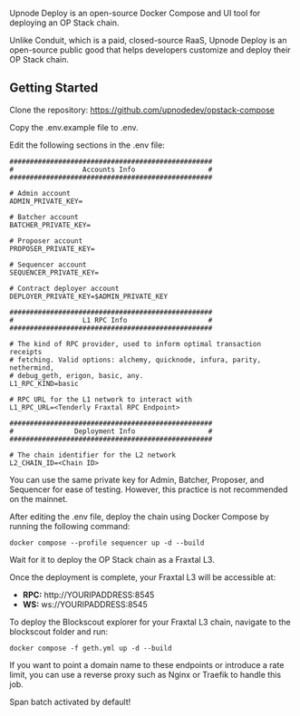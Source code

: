 Upnode Deploy is an open-source Docker Compose and UI tool for deploying an OP Stack chain.

Unlike Conduit, which is a paid, closed-source RaaS, Upnode Deploy is an open-source public good that helps developers customize and deploy their OP Stack chain.

## Getting Started

Clone the repository: https://github.com/upnodedev/opstack-compose

Copy the .env.example file to .env.

Edit the following sections in the .env file:

```
##################################################
#                 Accounts Info                  #
##################################################

# Admin account
ADMIN_PRIVATE_KEY=

# Batcher account
BATCHER_PRIVATE_KEY=

# Proposer account
PROPOSER_PRIVATE_KEY=

# Sequencer account
SEQUENCER_PRIVATE_KEY=

# Contract deployer account
DEPLOYER_PRIVATE_KEY=$ADMIN_PRIVATE_KEY

##################################################
#                 L1 RPC Info                    #
##################################################

# The kind of RPC provider, used to inform optimal transaction receipts
# fetching. Valid options: alchemy, quicknode, infura, parity, nethermind,
# debug_geth, erigon, basic, any.
L1_RPC_KIND=basic

# RPC URL for the L1 network to interact with
L1_RPC_URL=<Tenderly Fraxtal RPC Endpoint>

##################################################
#               Deployment Info                  #
##################################################

# The chain identifier for the L2 network
L2_CHAIN_ID=<Chain ID>
```

You can use the same private key for Admin, Batcher, Proposer, and Sequencer for ease of testing. However, this practice is not recommended on the mainnet.

After editing the .env file, deploy the chain using Docker Compose by running the following command:

```
docker compose --profile sequencer up -d --build
```

Wait for it to deploy the OP Stack chain as a Fraxtal L3.

Once the deployment is complete, your Fraxtal L3 will be accessible at:

* **RPC:** http://YOURIPADDRESS:8545
* **WS:** ws://YOURIPADDRESS:8545

To deploy the Blockscout explorer for your Fraxtal L3 chain, navigate to the blockscout folder and run:

```
docker compose -f geth.yml up -d --build
```

If you want to point a domain name to these endpoints or introduce a rate limit, you can use a reverse proxy such as Nginx or Traefik to handle this job.

Span batch activated by default!
